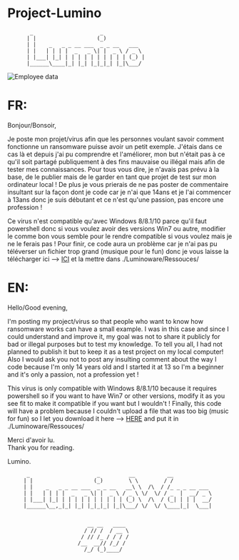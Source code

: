 # Project-Lumino

           _                     _             
          | |                   (_)            
          | |    _   _ _ __ ___  _ _ __   ___  
          | |   | | | |  _   _ \| |  _ \ / _ \ 
          | |___| |_| | | | | | | | | | | (_) |
          |______\____|_| |_| |_|_|_| |_|\___/
                           
                                    
![Employee data](https://i.imgur.com/xwQz0TU.jpg "Employee Data title")

# FR:

Bonjour/Bonsoir,

Je poste mon projet/virus afin que les personnes voulant savoir comment fonctionne un ransomware puisse avoir un petit exemple. J'étais dans ce cas là et depuis j'ai pu comprendre et l'améliorer, mon but n'était pas à ce qu'il soit partagé publiquement à des fins mauvaise ou illégal mais afin de tester mes connaissances. Pour tous vous dire, je n'avais pas prévu à la base, de le publier mais de le garder en tant que projet de test sur mon ordinateur local ! De plus je vous prierais de ne pas poster de commentaire insultant sur la façon dont je code car je n'ai que 14ans et je l'ai commencer à 13ans donc je suis débutant et ce n'est qu'une passion, pas encore une profession !

Ce virus n'est compatible qu'avec Windows 8/8.1/10 parce qu'il faut powershell donc si vous voulez avoir des versions Win7 ou autre, modifier le comme bon vous semble pour le rendre compatible si vous voulez mais je ne le ferais pas ! Pour finir, ce code aura un problème car je n'ai pas pu téléverser un fichier trop grand (musique pour le fun) donc je vous laisse la télécharger ici --> [ICI](https://mega.nz/file/gf1VVBiQ#NXIiIfMJWAifjnJbKd7_fqR0Wmzit1SwKtbruF3GdmA)
et la mettre dans ./Luminoware/Ressouces/

# EN:

Hello/Good evening,

I'm posting my project/virus so that people who want to know how ransomware works can have a small example. I was in this case and since I could understand and improve it, my goal was not to share it publicly for bad or illegal purposes but to test my knowledge. To tell you all, I had not planned to publish it but to keep it as a test project on my local computer! Also I would ask you not to post any insulting comment about the way I code because I'm only 14 years old and I started it at 13 so I'm a beginner and it's only a passion, not a profession yet !

This virus is only compatible with Windows 8/8.1/10 because it requires powershell so if you want to have Win7 or other versions, modify it as you see fit to make it compatible if you want but I wouldn't ! Finally, this code will have a problem because I couldn't upload a file that was too big (music for fun) so I let you download it here --> [HERE](https://mega.nz/file/gf1VVBiQ#NXIiIfMJWAifjnJbKd7_fqR0Wmzit1SwKtbruF3GdmA)
and put it in ./Luminoware/Ressouces/ 

Merci d'avoir lu.                                                                                                                                                       
Thank you for reading.

Lumino.

 
          _                     _         __          __            
         | |                   (_)        \ \        / /            
         | |    _   _ _ __ ___  _ _ __   __\ \  /\  / /_ _ _ __ ___ 
         | |   | | | |  _   _ \| |  _ \ / _ \ \/  \/ / _  |  __/ _ \
         | |___| |_| | | | | | | | | | | (_) \  /\  / (_| | | |  __/
         |______\__,_|_| |_| |_|_|_| |_|\___/ \/  \/ \____|_|  \___|
                                                           
                                                          
                             __ __   ____ 
                            / // /  / __ \
                           / // /_ / / / /
                          /__  __// /_/ / 
                            /_/ (_)____/                
 
